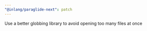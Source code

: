 ```yaml
---
"@inlang/paraglide-next": patch
---
```


Use a better globbing library to avoid opening too many files at once
